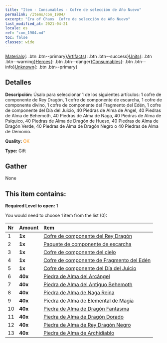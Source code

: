 ```yaml
---
title: "Item - Consumables - Cofre de selección de Año Nuevo"
permalink: /Items/con_1904/
excerpt: "Era of Chaos  Cofre de selección de Año Nuevo"
last_modified_at: 2021-04-21
locale: es
ref: "con_1904.md"
toc: false
classes: wide
---
```

 [Materials](/es/Items/){: .btn .btn--primary}[Artifacts](/es/Items/Artifacts/){: .btn .btn--success}[Units](/es/Items/Units/){: .btn .btn--warning}[Heroes](/es/Items/Heroes/){: .btn .btn--danger}[Consumables](/es/Items/Consumables/){: .btn .btn--info}[Unknown](/es/Items/Unknown/){: .btn .btn--primary}

## Detalles
 **Descripción:** Úsalo para seleccionar 1 de los siguientes artículos: 1 cofre de componente de Rey Dragón, 1 cofre de componente de escarcha, 1 cofre de componente divino, 1 cofre de componente del Fragmento del Edén, 1 cofre de componente del Día del Juicio, 40 Piedras de Alma de Ángel, 40 Piedras de Alma de Behemoth, 40 Piedras de Alma de Naga, 40 Piedras de Alma de Psíquico, 40 Piedras de Alma de Dragón de Hueso, 40 Piedras de Alma de Dragón Verde, 40 Piedras de Alma de Dragón Negro o 40 Piedras de Alma de Demonio.

 **Quality:** <span style="color: #FF8C00">OK</span>

 **Type:** Gift

## Gather

  None

## This item contains:

 **Required Level to open:** 1

 You would need to choose 1 item from the list (0):

  | Nr | Amount |     Item    |
  |:---|:-------|:------------|
  | 1 |  **1x** | [Cofre de componente del Rey Dragón](/es/Items/con_1348/) |  | 
  | 2 |  **1x** | [Paquete de componente de escarcha](/es/Items/con_1352/) |  | 
  | 3 |  **1x** | [Cofre de componente del cielo](/es/Items/con_1354/) |  | 
  | 4 |  **1x** | [Cofre de componente de Fragmento del Edén](/es/Items/con_1864/) |  | 
  | 5 |  **1x** | [Cofre de componente del Día del Juicio](/es/Items/con_1360/) |  | 
  | 6 |  **40x** | [Piedra de Alma del Arcángel](/es/Items/unt_288/) |  | 
  | 7 |  **40x** | [Piedra de Alma del Antiguo Behemoth](/es/Items/unt_311/) |  | 
  | 8 |  **40x** | [Piedra de Alma de Naga Reina](/es/Items/unt_325/) |  | 
  | 9 |  **40x** | [Piedra de Alma de Elemental de Magia](/es/Items/unt_347/) |  | 
  | 10 |  **40x** | [Piedra de Alma de Dragón Fantasma](/es/Items/unt_303/) |  | 
  | 11 |  **40x** | [Piedra de Alma de Dragón Dorado](/es/Items/unt_295/) |  | 
  | 12 |  **40x** | [Piedra de Alma de Rey Dragón Negro](/es/Items/unt_334/) |  | 
  | 13 |  **40x** | [Piedra de Alma de Archidiablo](/es/Items/unt_318/) |  | 
